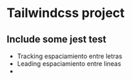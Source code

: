 # Tailwindcss project
## Include some jest test
- Tracking espaciamiento entre letras
- Leading espaciamiento entre lineas
- 